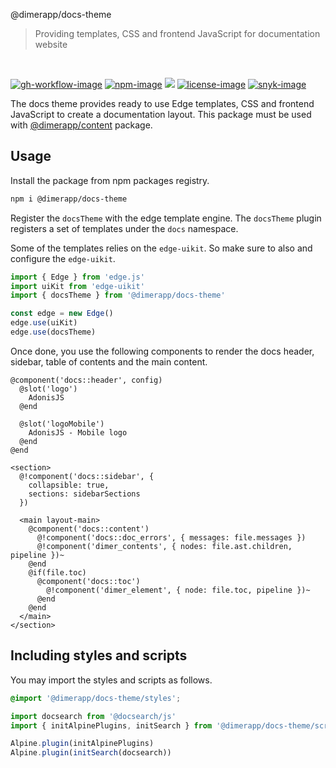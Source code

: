 @dimerapp/docs-theme
> Providing templates, CSS and frontend JavaScript for documentation website

<br />

[![gh-workflow-image]][gh-workflow-url] [![npm-image]][npm-url] ![][typescript-image] [![license-image]][license-url] [![snyk-image]][snyk-url]

The docs theme provides ready to use Edge templates, CSS and frontend JavaScript to create a documentation layout. This package must be used with [@dimerapp/content](https://github.com/dimerapp/content) package.

## Usage
Install the package from npm packages registry.

```sh
npm i @dimerapp/docs-theme
```

Register the `docsTheme` with the edge template engine. The `docsTheme` plugin registers a set of templates under the `docs` namespace. 

Some of the templates relies on the `edge-uikit`. So make sure to also and configure the `edge-uikit`.

```ts
import { Edge } from 'edge.js'
import uiKit from 'edge-uikit'
import { docsTheme } from '@dimerapp/docs-theme'

const edge = new Edge()
edge.use(uiKit)
edge.use(docsTheme)
```

Once done, you use the following components to render the docs header, sidebar, table of contents and the main content.

```edge
@component('docs::header', config)
  @slot('logo')
    AdonisJS
  @end

  @slot('logoMobile')
    AdonisJS - Mobile logo
  @end
@end

<section>
  @!component('docs::sidebar', {
    collapsible: true,
    sections: sidebarSections
  })

  <main layout-main>
    @component('docs::content')
      @!component('docs::doc_errors', { messages: file.messages })
      @!component('dimer_contents', { nodes: file.ast.children, pipeline })~
    @end
    @if(file.toc)
      @component('docs::toc')
        @!component('dimer_element', { node: file.toc, pipeline })~
      @end
    @end
  </main>
</section>
```

## Including styles and scripts
You may import the styles and scripts as follows. 

```css
@import '@dimerapp/docs-theme/styles';
```

```js
import docsearch from '@docsearch/js'
import { initAlpinePlugins, initSearch } from '@dimerapp/docs-theme/scripts'

Alpine.plugin(initAlpinePlugins)
Alpine.plugin(initSearch(docsearch))
```

[gh-workflow-image]: https://img.shields.io/github/workflow/actions/status/dimerapp/docs-theme/test.yml?style=for-the-badge
[gh-workflow-url]: https://github.com/dimerapp/docs-theme/actions/workflows/test.yml "Github action"

[npm-image]: https://img.shields.io/npm/v/@dimerapp/docs-theme/latest.svg?style=for-the-badge&logo=npm
[npm-url]: https://www.npmjs.com/package/@dimerapp/docs-theme/v/latest "npm"

[typescript-image]: https://img.shields.io/badge/Typescript-294E80.svg?style=for-the-badge&logo=typescript

[license-url]: LICENSE.md
[license-image]: https://img.shields.io/github/license/dimerapp/docs-theme?style=for-the-badge

[snyk-image]: https://img.shields.io/snyk/vulnerabilities/github/dimerapp/docs-theme?label=Snyk%20Vulnerabilities&style=for-the-badge
[snyk-url]: https://snyk.io/test/github/dimerapp/docs-theme?targetFile=package.json "snyk"

